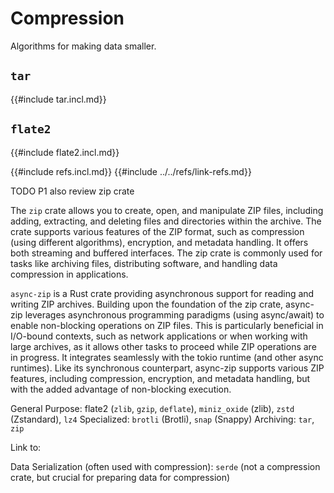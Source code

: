 # Compression

Algorithms for making data smaller.

## `tar`

{{#include tar.incl.md}}

## `flate2`

{{#include flate2.incl.md}}

{{#include refs.incl.md}}
{{#include ../../refs/link-refs.md}}

<div class="hidden">
TODO P1 also review zip crate

The `zip` crate allows you to create, open, and manipulate ZIP files, including adding, extracting, and deleting files and directories within the archive. The crate supports various features of the ZIP format, such as compression (using different algorithms), encryption, and metadata handling. It offers both streaming and buffered interfaces. The zip crate is commonly used for tasks like archiving files, distributing software, and handling data compression in applications.

`async-zip` is a Rust crate providing asynchronous support for reading and writing ZIP archives. Building upon the foundation of the zip crate, async-zip leverages asynchronous programming paradigms (using async/await) to enable non-blocking operations on ZIP files. This is particularly beneficial in I/O-bound contexts, such as network applications or when working with large archives, as it allows other tasks to proceed while ZIP operations are in progress. It integrates seamlessly with the tokio runtime (and other async runtimes). Like its synchronous counterpart, async-zip supports various ZIP features, including compression, encryption, and metadata handling, but with the added advantage of non-blocking execution.

General Purpose: flate2 (`zlib`, `gzip`, `deflate`), `miniz_oxide` (zlib), `zstd` (Zstandard), `lz4`
Specialized: `brotli` (Brotli), `snap` (Snappy)
Archiving: `tar`, `zip`

Link to:

Data Serialization (often used with compression): `serde` (not a compression crate, but crucial for preparing data for compression)

</div>
